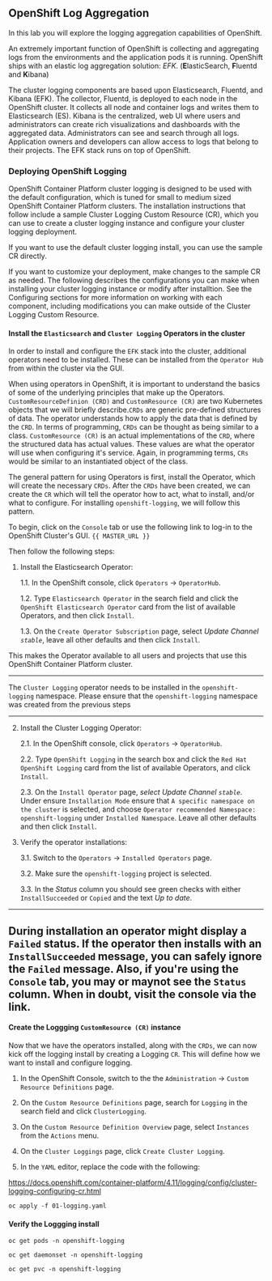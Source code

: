 ## OpenShift Log Aggregation
In this lab you will explore the logging aggregation capabilities of
OpenShift.

An extremely important function of OpenShift is collecting and aggregating
logs from the environments and the application pods it is running. OpenShift
ships with an elastic log aggregation solution: *EFK*. (**E**lasticSearch,
**F**luentd and **K**ibana)

The cluster logging components are based upon Elasticsearch, Fluentd, and
Kibana (EFK). The collector, Fluentd, is deployed to each node in the
OpenShift cluster. It collects all node and container logs and writes them to
Elasticsearch (ES). Kibana is the centralized, web UI where users and
administrators can create rich visualizations and dashboards with the
aggregated data. Administrators can see and search through all logs.
Application owners and developers can allow access to logs that belong to
their projects. The EFK stack runs on top of OpenShift.

### Deploying OpenShift Logging

OpenShift Container Platform cluster logging is designed to be used with the
default configuration, which is tuned for small to medium sized OpenShift
Container Platform clusters. The installation instructions that follow
include a sample Cluster Logging Custom Resource (CR), which you can use to
create a cluster logging instance and configure your cluster logging
deployment.

If you want to use the default cluster logging install, you can use the
sample CR directly.

If you want to customize your deployment, make changes to the sample CR as
needed. The following describes the configurations you can make when
installing your cluster logging instance or modify after installtion. See the
Configuring sections for more information on working with each component,
including modifications you can make outside of the Cluster Logging Custom
Resource.

#### Install the `Elasticsearch` and  `Cluster Logging` Operators in the cluster

In order to install and configure the `EFK` stack into the cluster,
additional operators need to be installed. These can be installed from the
`Operator Hub` from within the cluster via the GUI.

When using operators in OpenShift, it is important to understand the basics
of some of the underlying principles that make up the Operators.
`CustomResourceDefinion (CRD)` and `CustomResource (CR)` are two Kubernetes
objects that we will briefly describe.`CRDs` are generic pre-defined
structures of data. The operator understands how to apply the data that is
defined by the `CRD`. In terms of programming, `CRDs` can be thought as being
similar to a class. `CustomResource (CR)` is an actual implementations of the
`CRD`, where the structured data has actual values. These values are what the
operator will use when configuring it's service. Again, in programming terms,
`CRs` would be similar to an instantiated object of the class.

The general pattern for using Operators is first, install the Operator, which
will create the necessary `CRDs`. After the `CRDs` have been created, we can
create the `CR` which will tell the operator how to act, what to install,
and/or what to configure. For installing `openshift-logging`, we will follow
this pattern.

To begin, click on the `Console` tab or use the following link to log-in
to the OpenShift Cluster's GUI.
`{{ MASTER_URL }}`

Then follow the following steps:

1. Install the Elasticsearch Operator:

    1.1. In the OpenShift console, click `Operators` → `OperatorHub`.

    1.2. Type `Elasticsearch Operator` in the search field and click the `OpenShift Elasticsearch Operator` card from the list of available Operators, and then click `Install`.

    1.3. On the `Create Operator Subscription` page, select *Update Channel `stable`*, leave all other defaults
     and then click `Install`.

This makes the Operator available to all users and projects that use this
OpenShift Container Platform cluster.


----

The `Cluster Logging` operator needs to be installed in the
`openshift-logging` namespace. Please ensure that the `openshift-logging`
namespace was created from the previous steps

----

2. Install the Cluster Logging Operator:

    2.1. In the OpenShift console, click `Operators` → `OperatorHub`.

    2.2. Type `OpenShift Logging` in the search box and click the  `Red Hat OpenShift Logging` card from the list of available Operators, and click
    `Install`.

    2.3. On the `Install Operator` page, *select Update Channel `stable`*. Under ensure `Installation Mode` ensure that `A specific namespace on the cluster` is selected, and choose
     `Operator recommended Namespace: openshift-logging` under `Installed Namespace`. Leave all other defaults
     and then click `Install`.

3. Verify the operator installations:

    3.1. Switch to the `Operators` → `Installed Operators` page.

    3.2. Make sure the `openshift-logging` project is selected.

    3.3. In the _Status_ column you should see green checks with either
     `InstallSucceeded` or `Copied` and the text _Up to date_.

----

During installation an operator might display a `Failed` status. If the
operator then installs with an `InstallSucceeded` message, you can safely
ignore the `Failed` message. Also, if you're using the `Console` tab, you may
or maynot see the `Status` column. When in doubt, visit the console via the
link.
----

#### Create the Loggging `CustomResource (CR)` instance

Now that we have the operators installed, along with the `CRDs`, we can now
kick off the logging install by creating a Logging `CR`. This will define how
we want to install and configure logging.


1. In the OpenShift Console, switch to the the `Administration` → `Custom Resource Definitions` page.

2. On the `Custom Resource Definitions` page, search for `Logging` in the search field and click `ClusterLogging`.

3. On the `Custom Resource Definition Overview` page, select `Instances` from the `Actions` menu.

4. On the `Cluster Loggings` page, click `Create Cluster Logging`.

5. In the `YAML` editor, replace the code with the following:

https://docs.openshift.com/container-platform/4.11/logging/config/cluster-logging-configuring-cr.html

````
oc apply -f 01-logging.yaml
````

#### Verify the Loggging install

````
oc get pods -n openshift-logging
````

````
oc get daemonset -n openshift-logging
````

````
oc get pvc -n openshift-logging
````
